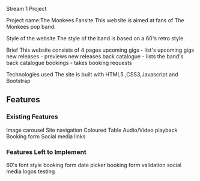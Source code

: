 Stream 1 Project

Project name:The Monkees Fansite
This website is aimed at fans of The Monkees pop band.

Style of the website
The style of the band is based on a 60's retro style.
  
Brief
This website consists of 4 pages
upcoming gigs - list's upcoming gigs
new releases - previews new releases
back catalogue - lists the band's back catalogue 
bookings - takes booking requests
  
Technologies used
The site is built with HTML5 ,CSS3,Javascript and Bootstrap 

## Features
### Existing Features
Image carousel
Site navigation 
Coloured Table
Audio/Video playback
Booking form
Social media links 
 
### Features Left to Implement
60's font style
booking form date picker
booking form validation
social media logos
testing
 